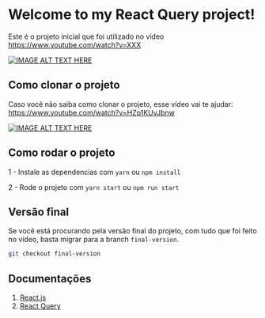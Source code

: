 # Welcome to my React Query project!

Este é o projeto inicial que foi utilizado no vídeo https://www.youtube.com/watch?v=XXX

[![IMAGE ALT TEXT HERE](https://img.youtube.com/vi/XXX/0.jpg)](https://www.youtube.com/watch?v=XXX)

## Como clonar o projeto

Caso você não saiba como clonar o projeto, esse vídeo vai te ajudar: https://www.youtube.com/watch?v=HZp1KUvJbnw

[![IMAGE ALT TEXT HERE](https://img.youtube.com/vi/HZp1KUvJbnw/0.jpg)](https://www.youtube.com/watch?v=HZp1KUvJbnw)

## Como rodar o projeto

1 - Instale as dependencias com `yarn` ou `npm install`

2 - Rode o projeto com `yarn start` ou `npm run start`

## Versão final

Se você está procurando pela versão final do projeto, com tudo que foi feito no vídeo, basta migrar para a branch `final-version`.

```bash
git checkout final-version
```

## Documentações

1. [React.js](https://reactjs.org/docs/getting-started.html)
2. [React Query](https://tanstack.com/query/v4/docs/overview)
